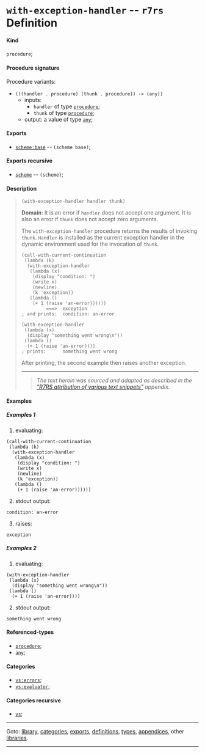 

<a id='definition__r7rs__with-exception-handler'></a>

# `with-exception-handler` -- `r7rs` Definition


<a id='definition__r7rs__with-exception-handler__kind'></a>

#### Kind

`procedure`;


<a id='definition__r7rs__with-exception-handler__procedure-signature'></a>

#### Procedure signature

Procedure variants:
 * `(((handler . procedure) (thunk . procedure)) -> (any))`
   * inputs:
     * `handler` of type [`procedure`](../../r7rs/types/procedure.md#type__r7rs__procedure);
     * `thunk` of type [`procedure`](../../r7rs/types/procedure.md#type__r7rs__procedure);
   * output: a value of type [`any`](../../r7rs/types/any.md#type__r7rs__any);


<a id='definition__r7rs__with-exception-handler__exports'></a>

#### Exports

 * [`scheme:base`](../../r7rs/exports/scheme_3a_base.md#export__r7rs__scheme_3a_base) -- `(scheme base)`;


<a id='definition__r7rs__with-exception-handler__exports-recursive'></a>

#### Exports recursive

 * [`scheme`](../../r7rs/exports/scheme.md#export__r7rs__scheme) -- `(scheme)`;


<a id='definition__r7rs__with-exception-handler__description'></a>

#### Description

> ````
> (with-exception-handler handler thunk)
> ````
> 
> 
> **Domain**:  It is an error if `handler` does not accept one argument.
> It is also an error if `thunk` does not accept zero arguments.
> 
> The `with-exception-handler` procedure returns the results of invoking
> `thunk`.  `Handler` is installed as the current
> exception handler
> in the dynamic environment used for the invocation of `thunk`.
> 
> ````
> (call-with-current-continuation
>  (lambda (k)
>   (with-exception-handler
>    (lambda (x)
>     (display "condition: ")
>     (write x)
>     (newline)
>     (k 'exception))
>    (lambda ()
>     (+ 1 (raise 'an-error))))))
>          ===>  exception
> ; and prints:  condition: an-error
> 
> (with-exception-handler
>  (lambda (x)
>   (display "something went wrong\n"))
>  (lambda ()
>   (+ 1 (raise 'an-error))))
> ; prints:      something went wrong
> ````
> 
> After printing, the second example then raises another exception.
> 
> 
> ----
> > *The text herein was sourced and adapted as described in the ["R7RS attribution of various text snippets"](../../r7rs/appendices/attribution.md#appendix__r7rs__attribution) appendix.*


<a id='definition__r7rs__with-exception-handler__examples'></a>

#### Examples

<a id='definition__r7rs__with-exception-handler__example-1'></a>

##### Examples 1

 1. evaluating:
````
(call-with-current-continuation
 (lambda (k)
  (with-exception-handler
   (lambda (x)
    (display "condition: ")
    (write x)
    (newline)
    (k 'exception))
   (lambda ()
    (+ 1 (raise 'an-error))))))
````
 2. stdout output:
````
condition: an-error
````
 3. raises:
````
exception
````

<a id='definition__r7rs__with-exception-handler__example-2'></a>

##### Examples 2

 1. evaluating:
````
(with-exception-handler
 (lambda (x)
  (display "something went wrong\n"))
 (lambda ()
  (+ 1 (raise 'an-error))))
````
 2. stdout output:
````
something went wrong
````


<a id='definition__r7rs__with-exception-handler__referenced-types'></a>

#### Referenced-types

 * [`procedure`](../../r7rs/types/procedure.md#type__r7rs__procedure);
 * [`any`](../../r7rs/types/any.md#type__r7rs__any);


<a id='definition__r7rs__with-exception-handler__categories'></a>

#### Categories

 * [`vs:errors`](../../vonuvoli/categories/vs_3a_errors.md#category__vonuvoli__vs_3a_errors);
 * [`vs:evaluator`](../../vonuvoli/categories/vs_3a_evaluator.md#category__vonuvoli__vs_3a_evaluator);


<a id='definition__r7rs__with-exception-handler__categories-recursive'></a>

#### Categories recursive

 * [`vs`](../../vonuvoli/categories/vs.md#category__vonuvoli__vs);

----

Goto: [library](../../r7rs/_index.md#library__r7rs), [categories](../../r7rs/categories/_index.md#toc__r7rs__categories), [exports](../../r7rs/exports/_index.md#toc__r7rs__exports), [definitions](../../r7rs/definitions/_index.md#toc__r7rs__definitions), [types](../../r7rs/types/_index.md#toc__r7rs__types), [appendices](../../r7rs/appendices/_index.md#toc__r7rs__appendices), other [libraries](../../_libraries.md#toc__libraries).

----

